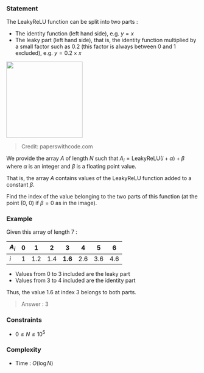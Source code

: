 ### Statement
The LeakyReLU function can be split into two parts :

- The identity function (left hand side), e.g. $y = x$
- The leaky part (left hand side), that is, the identity function multiplied by a small factor such as 0.2 (this factor is always between 0 and 1 excluded), e.g. $y = 0.2 \times x$

<img width="200px" height="200px" src="https://production-media.paperswithcode.com/methods/Screen_Shot_2020-05-25_at_3.09.45_PM.png" />

> Credit: paperswithcode.com

We provide the array $A$ of length $N$ such that $A_i = \text{LeakyReLU}(i + \alpha) + \beta$ where $\alpha$ is an integer and $\beta$ is a floating point value.

That is, the array $A$ contains values of the LeakyReLU function added to a constant $\beta$.

Find the index of the value belonging to the two parts of this function (at the point (0, 0) if $\beta = 0$ as in the image).

### Example
Given this array of length 7 :

| $A_i$ | 0   | 1   | 2   | 3       | 4   | 5   | 6   |
| ----- | --- | --- | --- | ------- | --- | --- | --- |
|  $i$  | 1   | 1.2 | 1.4 | **1.6** | 2.6 | 3.6 | 4.6 |

- Values from 0 to 3 included are the leaky part
- Values from 3 to 4 included are the identity part

Thus, the value 1.6 at index 3 belongs to both parts.

> Answer : 3

### Constraints
- $0 \le N \le 10^5$

### Complexity
- Time : $O(\log N)$
